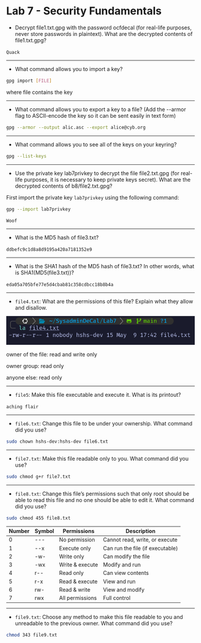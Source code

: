 # Lab 7 - Security Fundamentals

- Decrypt file1.txt.gpg with the password ocfdecal (for real-life purposes, never store passwords in plaintext). What are the decrypted contents of file1.txt.gpg?

`Quack`

***

- What command allows you to import a key?

```bash
gpg import [FILE] 
```

where file contains the key

***

- What command allows you to export a key to a file? (Add the --armor flag to ASCII-encode the key so it can be sent easily in text form)

```bash
gpg --armor --output alic.asc --export alice@cyb.org
```

***

- What command allows you to see all of the keys on your keyring?

```bash
gpg --list-keys
```

***

- Use the private key lab7privkey to decrypt the file file2.txt.gpg (for real-life purposes, it is necessary to keep private keys secret). What are the decrypted contents of b8/file2.txt.gpg?

First import the private key `lab7privkey` using the following command:

```bash
gpg --import lab7privkey
```

`Woof`

***

- What is the MD5 hash of file3.txt?

`ddbefc9c1d8a8d9195a420a7181352e9`

***

- What is the SHA1 hash of the MD5 hash of file3.txt? In other words, what is SHA1(MD5(file3.txt))?

`eda05a705bfe77e5d4cbab81c358cdbcc18b8b4a`

***

- `file4.txt`: What are the permissions of this file? Explain what they allow and disallow.

![alt text](file4permissions.png)

owner of the file: read and write only

owner group: read only

anyone else: read only

***

- `file5`: Make this file executable and execute it. What is its printout?

`aching flair`

***

- `file6.txt`: Change this file to be under your ownership. What command did you use?

```bash
sudo chown hshs-dev:hshs-dev file6.txt
```

***

- `file7.txt`: Make this file readable only to you. What command did you use?

```bash
sudo chmod g+r file7.txt
```

***

- `file8.txt`: Change this file’s permissions such that only root should be able to read this file and no one should be able to edit it. What command did you use?

```bash
sudo chmod 455 file8.txt
```

| Number | Symbol | Permissions     | Description                      |
| ------ | ------ | --------------- | -------------------------------- |
| 0      | ---    | No permission   | Cannot read, write, or execute   |
| 1      | --x    | Execute only    | Can run the file (if executable) |
| 2      | -w-    | Write only      | Can modify the file              |
| 3      | -wx    | Write & execute | Modify and run                   |
| 4      | r--    | Read only       | Can view contents                |
| 5      | r-x    | Read & execute  | View and run                     |
| 6      | rw-    | Read & write    | View and modify                  |
| 7      | rwx    | All permissions | Full control                     |

***

- `file9.txt`: Choose any method to make this file readable to you and unreadable to the previous owner. What command did you use?

```bash
chmod 343 file9.txt
```
